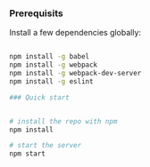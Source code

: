 ### Prerequisits

Install a few dependencies globally:

```bash

npm install -g babel
npm install -g webpack
npm install -g webpack-dev-server
npm install -g eslint

### Quick start
```

```bash

# install the repo with npm
npm install

# start the server
npm start
```